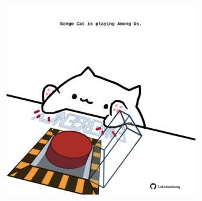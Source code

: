 <!-- built at 14/05/2025, 18:00:37 UTC -->
<p align="center">
  <img width="500" height="500" src="./ReadmeImage.svg">
</p>

